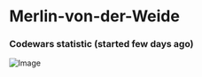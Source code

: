 # Merlin-von-der-Weide
### Codewars statistic (started few days ago)
![Image](https://www.codewars.com/users/CarIos-Matos/badges/large)
